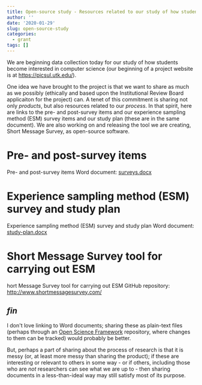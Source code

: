 ```yaml
---
title: Open-source study - Resources related to our study of how students become interested in CS
author: ''
date: '2020-01-29'
slug: open-source-study
categories:
  - grant
tags: []
---
```


We are beginning data collection today for our study of how students become interested in computer science (our beginning of a project website is at https://picsul.utk.edu/). 

One idea we have brought to the project is that we want to share as much as we possibly (ethically and based upon the Institutional Review Board applicaiton for the project) can. A tenet of this commitment is sharing not only *products*, but also resources related to our *process*. In that spirit, here are links to the pre- and post-survey items and our experience sampling method (ESM) survey items and our study plan (these are in the same document). We are also working on and releasing the tool we are creating, Short Message Survey, as open-source software.

# Pre- and post-survey items

Pre- and post-survey items Word document: [surveys.docx](http://joshuamrosenberg.com/study-materials/surveys.docx)

# Experience sampling method (ESM) survey and study plan

Experience sampling method (ESM) survey and study plan Word document: [study-plan.docx](http://joshuamrosenberg.com/study-materials/study-plan.docx)

# Short Message Survey tool for carrying out ESM

hort Message Survey tool for carrying out ESM GitHub repository: http://www.shortmessagesurvey.com/

## *fin*

I don't love linking to Word documents; sharing these as plain-text files (perhaps through an [Open Science Framework](https://osf.io/) repository, where changes to them can be tracked) would probably be better. 

But, perhaps a part of sharing about the process of research is that it is messy (or, at least more messy than sharing the product); if these are interesting or relevant to others in some way - or if others, including those who are *not* researchers can see what we are up to - then sharing documents in a less-than-ideal way may still satisfy most of its purpose. 